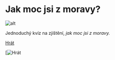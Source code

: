 # Jak moc jsi z moravy?

![alt](./public/showoff.gif)

Jednoduchý kvíz na zjíštění, _jak moc jsi z
moravy._

[Hrát](https://morava.lol/)


[![Hrát](https://morava.lol/test,%20open-source%20markdown%20editor%20for%20any%20user%20E2%9C%A8%20https://github.com/jonsn0w/hyde%20%F0%9F%A4%97)

